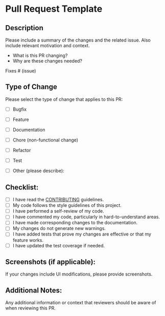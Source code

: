 # Pull Request Template

## Description

Please include a summary of the changes and the related issue. Also include relevant motivation and context.

- What is this PR changing?
- Why are these changes needed?

Fixes # (issue)

## Type of Change

Please select the type of change that applies to this PR:

- [ ] Bugfix
- [ ] Feature
- [ ] Documentation
- [ ] Chore (non-functional change)
- [ ] Refactor
- [ ] Test
- [ ] Other (please describe):


## Checklist:

- [ ] I have read the [CONTRIBUTING](../CONTRIBUTING.md) guidelines.
- [ ] My code follows the style guidelines of this project.
- [ ] I have performed a self-review of my code.
- [ ] I have commented my code, particularly in hard-to-understand areas.
- [ ] I have made corresponding changes to the documentation.
- [ ] My changes do not generate new warnings.
- [ ] I have added tests that prove my changes are effective or that my feature works.
- [ ] I have updated the test coverage if needed.

## Screenshots (if applicable):

If your changes include UI modifications, please provide screenshots.

## Additional Notes:

Any additional information or context that reviewers should be aware of when reviewing this PR.
